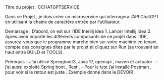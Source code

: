 Titre du projet : CCHATGPTSERVICE

Dans ce Projet , je dois créer un microservice qui interrogera l’API ChatGPT en utilisant la chaine de caractère entrée par l’utilisateur.

Demarrage : 
    D’abord, on est sur l’IDE Intellij idea
        1.	Lancer Intellij Idea
        2.	Apres avoir importé les différents composants de ce projet dans l’IDE,  assurez-vous que le programme marche bien sur votre machine en tenant compte des consignes dites par le projet  et cliquez sur Run (se trouvant en haut entre BUILD et TOOLS).
        
 Prérequis
	- J’ai utilisé Springboot3, Java 17, openapi , maven et actuator . 
	- j’ai aussi exploité Spring boot , Rest .
	- Pour le test j’ai installé Postman , pour voir si le retour est juste . Exemple donné dans le DEVOIR .
    
 



